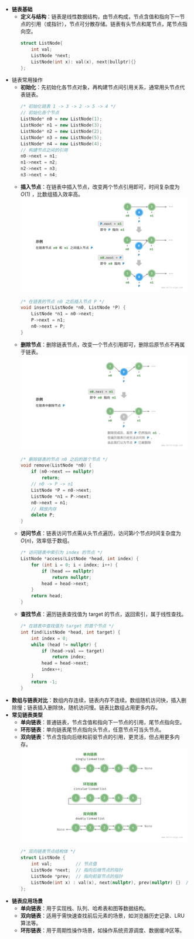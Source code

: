 - **链表基础**
  - **定义与结构**：链表是线性数据结构，由节点构成，节点含值和指向下一节点的引用（或指针），节点可分散存储。链表有头节点和尾节点，尾节点指向空。
    ```cpp
    struct ListNode{
    	int val;
    	ListNode *next;
    	ListNode(int x): val(x), next(bullptr){}
    };
    ```
- 链表常用操作
  - **初始化**：先初始化各节点对象，再构建节点间引用关系，通常用头节点代表链表。
    ```cpp
    /* 初始化链表 1 -> 3 -> 2 -> 5 -> 4 */
    // 初始化各个节点
    ListNode* n0 = new ListNode(1);
    ListNode* n1 = new ListNode(3);
    ListNode* n2 = new ListNode(2);
    ListNode* n3 = new ListNode(5);
    ListNode* n4 = new ListNode(4);
    // 构建节点之间的引用
    n0->next = n1;
    n1->next = n2;
    n2->next = n3;
    n3->next = n4;
    ```
  - **插入节点**：在链表中插入节点，改变两个节点引用即可，时间复杂度为$O(1)$ ，比数组插入效率高。
    ![image.png](./image/5.png)
    ```cpp
    /* 在链表的节点 n0 之后插入节点 P */
    void insert(ListNode *n0, ListNode *P) {
        ListNode *n1 = n0->next;
        P->next = n1;
        n0->next = P;
    }
    ```
  - **删除节点**：删除链表节点，改变一个节点引用即可，删除后原节点不再属于链表。
    ![image.png](./image/6.png)
    ```cpp
    /* 删除链表的节点 n0 之后的首个节点 */
    void remove(ListNode *n0) {
        if (n0->next == nullptr)
            return;
        // n0 -> P -> n1
        ListNode *P = n0->next;
        ListNode *n1 = P->next;
        n0->next = n1;
        // 释放内存
        delete P;
    }
    ```
  - **访问节点**：链表访问节点需从头节点遍历，访问第$i$个节点时间复杂度为$O(n)$，效率低于数组。
    ```cpp
    /* 访问链表中索引为 index 的节点 */
    ListNode *access(ListNode *head, int index) {
        for (int i = 0; i < index; i++) {
            if (head == nullptr)
                return nullptr;
            head = head->next;
        }
        return head;
    }
    ```
  - **查找节点**：遍历链表查找值为 target 的节点，返回索引，属于线性查找。
    ```cpp
    /* 在链表中查找值为 target 的首个节点 */
    int find(ListNode *head, int target) {
        int index = 0;
        while (head != nullptr) {
            if (head->val == target)
                return index;
            head = head->next;
            index++;
        }
        return -1;
    }
    ```
- **数组与链表对比**：数组内存连续，链表内存不连续。数组随机访问快，插入删除慢；链表插入删除快，随机访问慢。链表比数组占用更多内存。
- **常见链表类型**
  - **单向链表**：普通链表，节点含值和指向下一节点的引用，尾节点指向空。
  - **环形链表**：单向链表尾节点指向头节点，任意节点可当头节点。
  - **双向链表**：节点含指向后继和前驱节点的引用，更灵活，但占用更多内存。
    ![image.png](./image/7.png)
    ```cpp
    /* 双向链表节点结构体 */
    struct ListNode {
        int val;         // 节点值
        ListNode *next;  // 指向后继节点的指针
        ListNode *prev;  // 指向前驱节点的指针
        ListNode(int x) : val(x), next(nullptr), prev(nullptr) {}  // 构造函数
    };
    ```
- **链表应用场景**
  - **单向链表**：用于实现栈、队列、哈希表和图等数据结构。
  - **双向链表**：适用于需快速查找前后元素的场景，如浏览器历史记录、LRU 算法等。
  - **环形链表**：用于周期性操作场景，如操作系统资源调度、数据缓冲区等。
